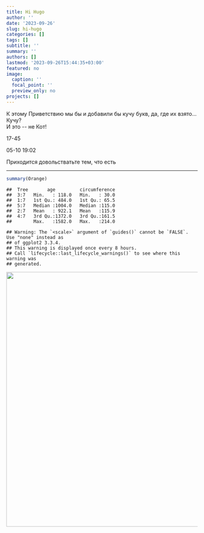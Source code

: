```yaml
---
title: Hi Hugo
author: ''
date: '2023-09-26'
slug: hi-hugo
categories: []
tags: []
subtitle: ''
summary: ''
authors: []
lastmod: '2023-09-26T15:44:35+03:00'
featured: no
image:
  caption: ''
  focal_point: ''
  preview_only: no
projects: []
---  
```


К этому Приветствию мы бы и добавили бы кучу букв, да, где их взято... Кучу?  
И это -- не Кот! 

17-45  

05-10 19:02  

Приходится довольстватьте тем, что есть  

--------------


```r
summary(Orange)
```

```
##  Tree       age         circumference  
##  3:7   Min.   : 118.0   Min.   : 30.0  
##  1:7   1st Qu.: 484.0   1st Qu.: 65.5  
##  5:7   Median :1004.0   Median :115.0  
##  2:7   Mean   : 922.1   Mean   :115.9  
##  4:7   3rd Qu.:1372.0   3rd Qu.:161.5  
##        Max.   :1582.0   Max.   :214.0
```


```
## Warning: The `<scale>` argument of `guides()` cannot be `FALSE`. Use "none" instead as
## of ggplot2 3.3.4.
## This warning is displayed once every 8 hours.
## Call `lifecycle::last_lifecycle_warnings()` to see where this warning was
## generated.
```

<img src="{{< blogdown/postref >}}index_files/figure-html/unnamed-chunk-2-1.png" width="672" />

